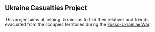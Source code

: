 ## Ukraine Casualties Project

This project aims at helping Ukrainians to find their relatives and friends evacuated from the occupied territories during the [Russo-Ukrainian War](https://en.wikipedia.org/wiki/Russo-Ukrainian_War).